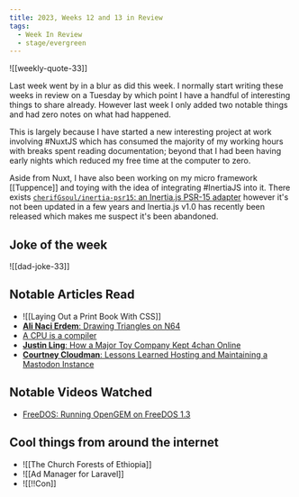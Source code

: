 ```yaml
---
title: 2023, Weeks 12 and 13 in Review
tags:
  - Week In Review
  - stage/evergreen
---
```



![[weekly-quote-33]]

Last week went by in a blur as did this week. I normally start writing these weeks in review on a Tuesday by which point I have a handful of interesting things to share already. However last week   I only added two notable things and had zero notes on what had happened.

This is largely because I have started a new interesting project at work involving #NuxtJS which has consumed the majority of my working hours with breaks spent reading documentation; beyond that I had been having early nights which reduced my free time at the computer to zero.

Aside from Nuxt, I have also been working on my micro framework [[Tuppence]] and toying with the idea of integrating #InertiaJS into it. There exists [`cherifGsoul/inertia-psr15`: an Inertia.js PSR-15 adapter](https://github.com/cherifGsoul/inertia-psr15) however it's not been updated in a few years and Inertia.js v1.0 has recently been released which makes me suspect it's been abandoned.

## Joke of the week
![[dad-joke-33]]

## Notable Articles Read
- ![[Laying Out a Print Book With CSS]]
- [**Ali Naci Erdem**: Drawing Triangles on N64](https://alinacierdem.com/drawing-triangles-on-n64/)
- [A CPU is a compiler](https://outerproduct.net/boring/2023-03-22_cpu-compiler-gc-ohmy.html)
- [**Justin Ling**: How a Major Toy Company Kept 4chan Online](https://www.wired.com/story/4chan-good-smile/)
- [**Courtney Cloudman**: Lessons Learned Hosting and Maintaining a Mastodon Instance](https://courtney.codes/posts/hosting-a-mastodon-instance/)

## Notable Videos Watched
- [FreeDOS: Running OpenGEM on FreeDOS 1.3](https://www.youtube.com/watch?v=wFJggu1H32c)

## Cool things from around the internet
- ![[The Church Forests of Ethiopia]]
- ![[Ad Manager for Laravel]]
- ![[!!Con]]